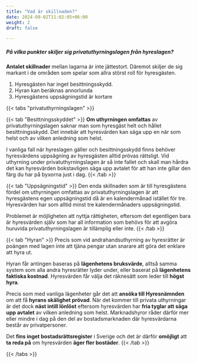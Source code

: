 ```yaml
---
title: "Vad är skillnaden?"
date: 2024-09-02T11:02:05+06:00
weight: 2
draft: false

---
```


##### På vilka punkter skiljer sig privatuthyrningslagen från hyreslagen?

**Antalet skillnader** mellan lagarna är inte jättestort. Däremot skiljer de sig markant i de områden som spelar som allra störst roll för hyresgästen.

1. Hyresgästen har inget besittningsskydd.
2. Hyran kan beräknas annorlunda
3. Hyresgästens uppsägningstid är kortare









{{< tabs "privatuthyrningslagen" >}}

{{< tab "Besittningsskyddet" >}}
**Om uthyrningen omfattas** av privatuthyrningslagen saknar man som hyresgäst helt och hållet besittningsskydd. Det innebär att hyresvärden kan säga upp en när som helst och av vilken anledning som helst.

I vanliga fall när hyreslagen gäller och besittningsskydd finns behöver hyresvärdens uppsägning av hyresgästen alltid prövas rättsligt. Vid uthyrning under privatuthyrningslagen är så inte fallet och skall man hårdra det kan hyresvärden bokstavligen säga upp avtalet för att han inte gillar den färg du har på byxorna just i dag.
{{< /tab >}}



{{< tab "Uppsägningstid" >}}
Den enda skillnaden som är till hyresgästens fördel om uthyrningen omfattas av privatuthyrningslagen är att hyresgästens egen uppsägningstid då är en kalendermånad istället för tre. Hyresvärden har som alltid minst tre kalendermånaders uppsägningstid. 

Problemet är möjligheten att nyttja rättigheten, eftersom det egentligen bara är hyresvärden själv som har all information som behövs för att avgöra huruvida privatuthyrningslagen är tillämplig eller inte.
{{< /tab >}}



{{< tab "Hyran" >}}
Precis som vid andrahandsuthyrning av hyresrätter är poängen med lagen inte att tjäna pengar utan snarare att göra det enklare att hyra ut. 

Hyran får antingen baseras på **lägenhetens bruksvärde**, alltså samma system som alla andra hyresrätter lyder under, eller baserat på **lägenhetens faktiska kostnad**. Hyresvärden får välja det räknesätt som leder till **högst hyra**.

Precis som med vanliga lägenheter går det att **ansöka till Hyresnämnden** om att få **hyrans skälighet prövad**. När det kommer till privata uthyrningar är det dock **näst intill lönlöst** eftersom hyresvärden har **fria tyglar att säga upp avtalet** av vilken anledning som helst. Marknadshyror råder därför mer eller mindre i dag på den del av bostadsmarknaden där hyresvärdarna består av privatpersoner. 

Det **fins inget bostadsrättsregister** i Sverige och det är därför **omöjligt** att **ta reda på** om hyresvärden **äger fler bostäder**.
{{< /tab >}}



{{< /tabs >}}